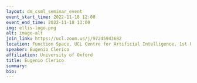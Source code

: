 ```yaml
---
layout: dm_csml_seminar_event
event_start_time: 2022-11-18 12:00
event_end_time: 2022-11-18 13:00
img: ellis-logo.png
alt: image-alt
join_link: https://ucl.zoom.us/j/97245943682
location: Function Space, UCL Centre for Artificial Intelligence, 1st Floor, 90 High Holborn, London WC1V 6BH
speaker: Eugenio Clerico
affiliation: University of Oxford
title: Eugenio Clerico
summary: 
bio: 
---
```


